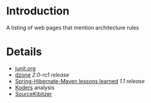 # Introduction #

A listing of web pages that mention architecture rules


# Details #

  * [junit.org](http://junit.org/node/264)
  * [dzone](http://www.dzone.com/links/assert_your_architecture.html) _2.0-rc1 release_
  * [Spring-Hibernate-Maven lessons learned](http://mikenereson.blogspot.com/2007/07/architecture-rules.html) _1.1 release_
  * [Koders](http://www.koders.com/info.aspx?c=ProjectInfo&pid=AEGKWH316B886LL3ZEZVWUN88A) analysis
  * [SourceKibitzer](http://www.sourcekibitzer.org/ProjectPage.ext?sp=Sarchitecturerules)